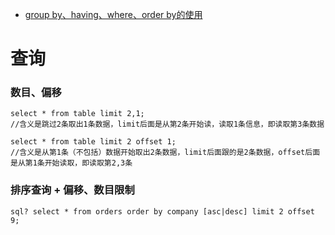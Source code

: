 * [group by、having、where、order by的使用](https://blog.csdn.net/will130/article/details/49784625)


# 查询

### 数目、偏移

```
select * from table limit 2,1;
//含义是跳过2条取出1条数据，limit后面是从第2条开始读，读取1条信息，即读取第3条数据

select * from table limit 2 offset 1;
//含义是从第1条（不包括）数据开始取出2条数据，limit后面跟的是2条数据，offset后面是从第1条开始读取，即读取第2,3条
```

### 排序查询 + 偏移、数目限制

```
sql? select * from orders order by company [asc|desc] limit 2 offset 9;
```